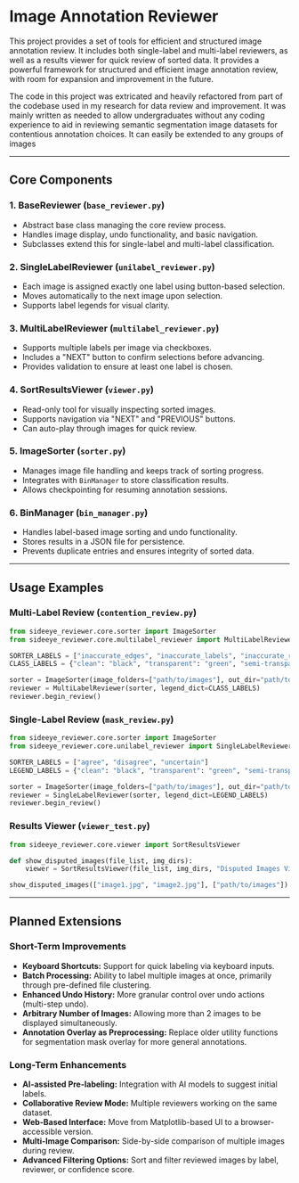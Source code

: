 # Image Annotation Reviewer

This project provides a set of tools for efficient and structured image annotation review. It includes both single-label and multi-label reviewers, as well as a results viewer for quick review of sorted data. It provides a powerful framework for structured and efficient image annotation review, with room for expansion and improvement in the future.

The code in this project was extricated and heavily refactored from part of the codebase used in my research for data review and improvement. It was mainly written as needed to allow undergraduates without any coding experience to aid in reviewing semantic segmentation image datasets for contentious annotation choices. It can easily be extended to any groups of images

---

## Core Components

### 1. **BaseReviewer (`base_reviewer.py`)**
- Abstract base class managing the core review process.
- Handles image display, undo functionality, and basic navigation.
- Subclasses extend this for single-label and multi-label classification.

### 2. **SingleLabelReviewer (`unilabel_reviewer.py`)**
- Each image is assigned exactly one label using button-based selection.
- Moves automatically to the next image upon selection.
- Supports label legends for visual clarity.

### 3. **MultiLabelReviewer (`multilabel_reviewer.py`)**
- Supports multiple labels per image via checkboxes.
- Includes a "NEXT" button to confirm selections before advancing.
- Provides validation to ensure at least one label is chosen.

### 4. **SortResultsViewer (`viewer.py`)**
- Read-only tool for visually inspecting sorted images.
- Supports navigation via "NEXT" and "PREVIOUS" buttons.
- Can auto-play through images for quick review.

### 5. **ImageSorter (`sorter.py`)**
- Manages image file handling and keeps track of sorting progress.
- Integrates with `BinManager` to store classification results.
- Allows checkpointing for resuming annotation sessions.

### 6. **BinManager (`bin_manager.py`)**
- Handles label-based image sorting and undo functionality.
- Stores results in a JSON file for persistence.
- Prevents duplicate entries and ensures integrity of sorted data.

---

## Usage Examples

### **Multi-Label Review (`contention_review.py`)**
```python
from sideeye_reviewer.core.sorter import ImageSorter
from sideeye_reviewer.core.multilabel_reviewer import MultiLabelReviewer

SORTER_LABELS = ["inaccurate_edges", "inaccurate_labels", "inaccurate_regions", "missed_border", "laziness", "other", "no_contest"]
CLASS_LABELS = {"clean": "black", "transparent": "green", "semi-transparent": "blue", "opaque": "red"}

sorter = ImageSorter(image_folders=["path/to/images"], out_dir="path/to/output", labels=SORTER_LABELS, json_name="review_output.json")
reviewer = MultiLabelReviewer(sorter, legend_dict=CLASS_LABELS)
reviewer.begin_review()
```

### **Single-Label Review (`mask_review.py`)**
```python
from sideeye_reviewer.core.sorter import ImageSorter
from sideeye_reviewer.core.unilabel_reviewer import SingleLabelReviewer

SORTER_LABELS = ["agree", "disagree", "uncertain"]
LEGEND_LABELS = {"clean": "black", "transparent": "green", "semi-transparent": "blue", "opaque": "red"}

sorter = ImageSorter(image_folders=["path/to/images"], out_dir="path/to/output", labels=SORTER_LABELS, json_name="review_output.json")
reviewer = SingleLabelReviewer(sorter, legend_dict=LEGEND_LABELS)
reviewer.begin_review()
```

### **Results Viewer (`viewer_test.py`)**
```python
from sideeye_reviewer.core.viewer import SortResultsViewer

def show_disputed_images(file_list, img_dirs):
    viewer = SortResultsViewer(file_list, img_dirs, "Disputed Images Viewer")

show_disputed_images(["image1.jpg", "image2.jpg"], ["path/to/images"])
```

---

## Planned Extensions

### **Short-Term Improvements**
- **Keyboard Shortcuts:** Support for quick labeling via keyboard inputs.
- **Batch Processing:** Ability to label multiple images at once, primarily through pre-defined file clustering.
- **Enhanced Undo History:** More granular control over undo actions (multi-step undo).
- **Arbitrary Number of Images:** Allowing more than 2 images to be displayed simultaneously.
- **Annotation Overlay as Preprocessing:** Replace older utility functions for segmentation mask overlay for more general annotations.

### **Long-Term Enhancements**
- **AI-assisted Pre-labeling:** Integration with AI models to suggest initial labels.
- **Collaborative Review Mode:** Multiple reviewers working on the same dataset.
- **Web-Based Interface:** Move from Matplotlib-based UI to a browser-accessible version.
- **Multi-Image Comparison:** Side-by-side comparison of multiple images during review.
- **Advanced Filtering Options:** Sort and filter reviewed images by label, reviewer, or confidence score.


